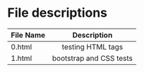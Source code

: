 File descriptions
=================

| File Name        | Description           |
| ------------- |:--------------------:|
|  0.html    | testing HTML tags  |
|  1.html    | bootstrap and CSS tests  |
